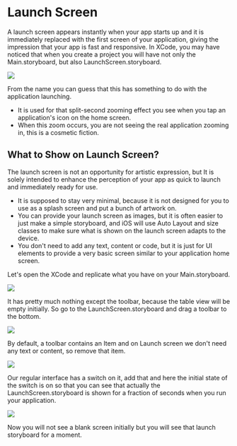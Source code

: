 # Launch Screen

A launch screen appears instantly when your app starts up and it is immediately replaced with the first screen of your application, giving the impression that your app is fast and responsive. In XCode, you may have noticed that when you create a project you will have not only the Main.storyboard, but also LaunchScreen.storyboard.

<img src="https://raw.githubusercontent.com/zzzprojects/iOS-Tutorial/master/docs/images/launch-screen1.png">

From the name you can guess that this has something to do with the application launching.

 - It is used for that split-second zooming effect you see when you tap an application's icon on the home screen. 
 - When this zoom occurs, you are not seeing the real application zooming in, this is a cosmetic fiction. 

## What to Show on Launch Screen?

The launch screen is not an opportunity for artistic expression, but It is solely intended to enhance the perception of your app as quick to launch and immediately ready for use. 

 - It is supposed to stay very minimal, because it is not designed for you to use as a splash screen and put a bunch of artwork on.
 - You can provide your launch screen as images, but it is often easier to just make a simple storyboard, and iOS will use Auto Layout and size classes to make sure what is shown on the launch screen adapts to the device. 
 - You don't need to add any text, content or code, but it is just for UI elements to provide a very basic screen similar to your application home screen.

Let's open the XCode and replicate what you have on your Main.storyboard.

<img src="https://raw.githubusercontent.com/zzzprojects/iOS-Tutorial/master/docs/images/launch-screen2.png">

It has pretty much nothing except the toolbar, because the table view will be empty initially. So go to the LaunchScreen.storyboard and drag a toolbar to the bottom.

<img src="https://raw.githubusercontent.com/zzzprojects/iOS-Tutorial/master/docs/images/launch-screen3.png">

By default, a toolbar contains an Item and on Launch screen we don't need any text or content, so remove that item. 

<img src="https://raw.githubusercontent.com/zzzprojects/iOS-Tutorial/master/docs/images/launch-screen4.png">

Our regular interface has a switch on it, add that and here the initial state of the switch is on so that you can see that actually the LaunchScreen.storyboard is shown for a fraction of seconds when you run your application.

<img src="https://raw.githubusercontent.com/zzzprojects/iOS-Tutorial/master/docs/images/launch-screen5.png">

Now you will not see a blank screen initially but you will see that launch storyboard for a moment.
